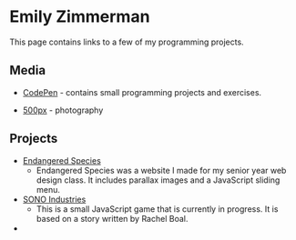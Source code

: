 # Emily Zimmerman
This page contains links to a few of my programming projects.
## Media
* [CodePen](https://codepen.io/emzarts/) - contains small programming projects and exercises. 

* [500px](https://500px.com/emzarts) - photography

## Projects
* [Endangered Species](https://emzarts.github.io/endangered-species/index.html) 
  * Endangered Species was a website I made for my senior year web design class. It includes parallax images and a JavaScript sliding menu.
* [SONO Industries](https://emzarts.github.io/SONOindustries/)
  * This is a small JavaScript game that is currently in progress. It is based on a story written by Rachel Boal. 
* 
